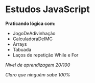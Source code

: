 # Estudos JavaScript
**Praticando lógica com:**
* JogoDeAdivinhação
* CalculadoraDeIMC
* Arrays
* Tabuada
* Laços de repetição While e For

<em>Nível de aprendizagem 20/100</em>

<em>Claro que ninguém sabe 100%</em>
